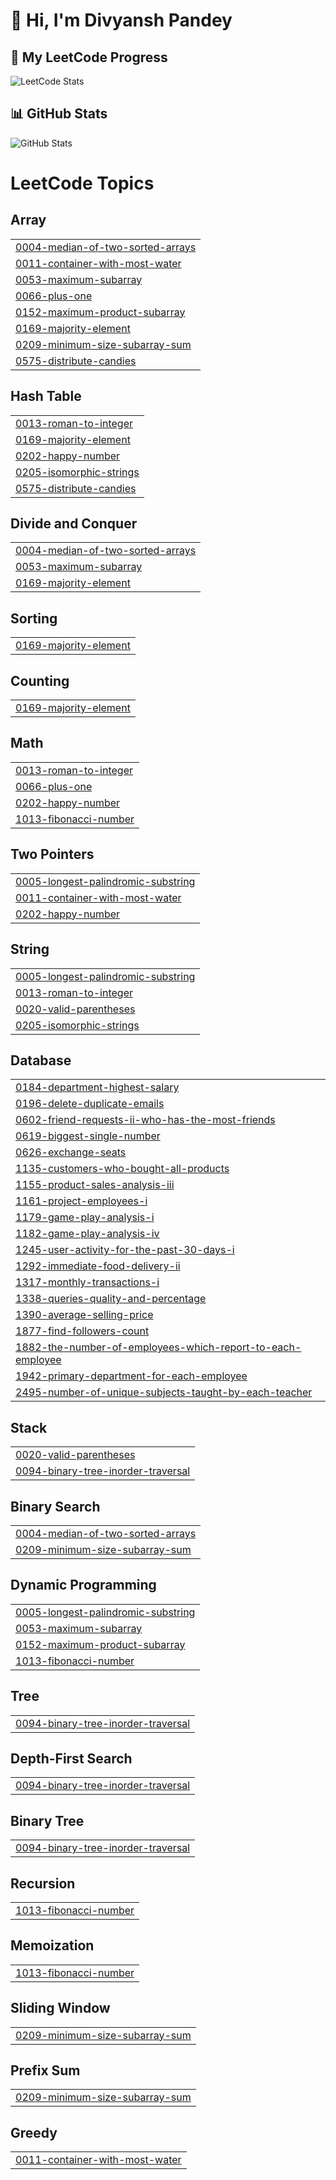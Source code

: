 # 👋 Hi, I'm Divyansh Pandey  

## 🚀 My LeetCode Progress  

![LeetCode Stats](https://leetcard.jacoblin.cool/geek_Divyansh?theme=dark&font=baloo&ext=contest)  

## 📊 GitHub Stats  
![GitHub Stats](https://github-readme-stats.vercel.app/api?username=Divyansh2-droid&show_icons=true&theme=radical)

<!---LeetCode Topics Start-->
# LeetCode Topics
## Array
|  |
| ------- |
| [0004-median-of-two-sorted-arrays](https://github.com/Divyansh2-droid/geek_Divyansh/tree/master/0004-median-of-two-sorted-arrays) |
| [0011-container-with-most-water](https://github.com/Divyansh2-droid/geek_Divyansh/tree/master/0011-container-with-most-water) |
| [0053-maximum-subarray](https://github.com/Divyansh2-droid/geek_Divyansh/tree/master/0053-maximum-subarray) |
| [0066-plus-one](https://github.com/Divyansh2-droid/geek_Divyansh/tree/master/0066-plus-one) |
| [0152-maximum-product-subarray](https://github.com/Divyansh2-droid/geek_Divyansh/tree/master/0152-maximum-product-subarray) |
| [0169-majority-element](https://github.com/Divyansh2-droid/geek_Divyansh/tree/master/0169-majority-element) |
| [0209-minimum-size-subarray-sum](https://github.com/Divyansh2-droid/geek_Divyansh/tree/master/0209-minimum-size-subarray-sum) |
| [0575-distribute-candies](https://github.com/Divyansh2-droid/geek_Divyansh/tree/master/0575-distribute-candies) |
## Hash Table
|  |
| ------- |
| [0013-roman-to-integer](https://github.com/Divyansh2-droid/geek_Divyansh/tree/master/0013-roman-to-integer) |
| [0169-majority-element](https://github.com/Divyansh2-droid/geek_Divyansh/tree/master/0169-majority-element) |
| [0202-happy-number](https://github.com/Divyansh2-droid/geek_Divyansh/tree/master/0202-happy-number) |
| [0205-isomorphic-strings](https://github.com/Divyansh2-droid/geek_Divyansh/tree/master/0205-isomorphic-strings) |
| [0575-distribute-candies](https://github.com/Divyansh2-droid/geek_Divyansh/tree/master/0575-distribute-candies) |
## Divide and Conquer
|  |
| ------- |
| [0004-median-of-two-sorted-arrays](https://github.com/Divyansh2-droid/geek_Divyansh/tree/master/0004-median-of-two-sorted-arrays) |
| [0053-maximum-subarray](https://github.com/Divyansh2-droid/geek_Divyansh/tree/master/0053-maximum-subarray) |
| [0169-majority-element](https://github.com/Divyansh2-droid/geek_Divyansh/tree/master/0169-majority-element) |
## Sorting
|  |
| ------- |
| [0169-majority-element](https://github.com/Divyansh2-droid/geek_Divyansh/tree/master/0169-majority-element) |
## Counting
|  |
| ------- |
| [0169-majority-element](https://github.com/Divyansh2-droid/geek_Divyansh/tree/master/0169-majority-element) |
## Math
|  |
| ------- |
| [0013-roman-to-integer](https://github.com/Divyansh2-droid/geek_Divyansh/tree/master/0013-roman-to-integer) |
| [0066-plus-one](https://github.com/Divyansh2-droid/geek_Divyansh/tree/master/0066-plus-one) |
| [0202-happy-number](https://github.com/Divyansh2-droid/geek_Divyansh/tree/master/0202-happy-number) |
| [1013-fibonacci-number](https://github.com/Divyansh2-droid/geek_Divyansh/tree/master/1013-fibonacci-number) |
## Two Pointers
|  |
| ------- |
| [0005-longest-palindromic-substring](https://github.com/Divyansh2-droid/geek_Divyansh/tree/master/0005-longest-palindromic-substring) |
| [0011-container-with-most-water](https://github.com/Divyansh2-droid/geek_Divyansh/tree/master/0011-container-with-most-water) |
| [0202-happy-number](https://github.com/Divyansh2-droid/geek_Divyansh/tree/master/0202-happy-number) |
## String
|  |
| ------- |
| [0005-longest-palindromic-substring](https://github.com/Divyansh2-droid/geek_Divyansh/tree/master/0005-longest-palindromic-substring) |
| [0013-roman-to-integer](https://github.com/Divyansh2-droid/geek_Divyansh/tree/master/0013-roman-to-integer) |
| [0020-valid-parentheses](https://github.com/Divyansh2-droid/geek_Divyansh/tree/master/0020-valid-parentheses) |
| [0205-isomorphic-strings](https://github.com/Divyansh2-droid/geek_Divyansh/tree/master/0205-isomorphic-strings) |
## Database
|  |
| ------- |
| [0184-department-highest-salary](https://github.com/Divyansh2-droid/geek_Divyansh/tree/master/0184-department-highest-salary) |
| [0196-delete-duplicate-emails](https://github.com/Divyansh2-droid/geek_Divyansh/tree/master/0196-delete-duplicate-emails) |
| [0602-friend-requests-ii-who-has-the-most-friends](https://github.com/Divyansh2-droid/geek_Divyansh/tree/master/0602-friend-requests-ii-who-has-the-most-friends) |
| [0619-biggest-single-number](https://github.com/Divyansh2-droid/geek_Divyansh/tree/master/0619-biggest-single-number) |
| [0626-exchange-seats](https://github.com/Divyansh2-droid/geek_Divyansh/tree/master/0626-exchange-seats) |
| [1135-customers-who-bought-all-products](https://github.com/Divyansh2-droid/geek_Divyansh/tree/master/1135-customers-who-bought-all-products) |
| [1155-product-sales-analysis-iii](https://github.com/Divyansh2-droid/geek_Divyansh/tree/master/1155-product-sales-analysis-iii) |
| [1161-project-employees-i](https://github.com/Divyansh2-droid/geek_Divyansh/tree/master/1161-project-employees-i) |
| [1179-game-play-analysis-i](https://github.com/Divyansh2-droid/geek_Divyansh/tree/master/1179-game-play-analysis-i) |
| [1182-game-play-analysis-iv](https://github.com/Divyansh2-droid/geek_Divyansh/tree/master/1182-game-play-analysis-iv) |
| [1245-user-activity-for-the-past-30-days-i](https://github.com/Divyansh2-droid/geek_Divyansh/tree/master/1245-user-activity-for-the-past-30-days-i) |
| [1292-immediate-food-delivery-ii](https://github.com/Divyansh2-droid/geek_Divyansh/tree/master/1292-immediate-food-delivery-ii) |
| [1317-monthly-transactions-i](https://github.com/Divyansh2-droid/geek_Divyansh/tree/master/1317-monthly-transactions-i) |
| [1338-queries-quality-and-percentage](https://github.com/Divyansh2-droid/geek_Divyansh/tree/master/1338-queries-quality-and-percentage) |
| [1390-average-selling-price](https://github.com/Divyansh2-droid/geek_Divyansh/tree/master/1390-average-selling-price) |
| [1877-find-followers-count](https://github.com/Divyansh2-droid/geek_Divyansh/tree/master/1877-find-followers-count) |
| [1882-the-number-of-employees-which-report-to-each-employee](https://github.com/Divyansh2-droid/geek_Divyansh/tree/master/1882-the-number-of-employees-which-report-to-each-employee) |
| [1942-primary-department-for-each-employee](https://github.com/Divyansh2-droid/geek_Divyansh/tree/master/1942-primary-department-for-each-employee) |
| [2495-number-of-unique-subjects-taught-by-each-teacher](https://github.com/Divyansh2-droid/geek_Divyansh/tree/master/2495-number-of-unique-subjects-taught-by-each-teacher) |
## Stack
|  |
| ------- |
| [0020-valid-parentheses](https://github.com/Divyansh2-droid/geek_Divyansh/tree/master/0020-valid-parentheses) |
| [0094-binary-tree-inorder-traversal](https://github.com/Divyansh2-droid/geek_Divyansh/tree/master/0094-binary-tree-inorder-traversal) |
## Binary Search
|  |
| ------- |
| [0004-median-of-two-sorted-arrays](https://github.com/Divyansh2-droid/geek_Divyansh/tree/master/0004-median-of-two-sorted-arrays) |
| [0209-minimum-size-subarray-sum](https://github.com/Divyansh2-droid/geek_Divyansh/tree/master/0209-minimum-size-subarray-sum) |
## Dynamic Programming
|  |
| ------- |
| [0005-longest-palindromic-substring](https://github.com/Divyansh2-droid/geek_Divyansh/tree/master/0005-longest-palindromic-substring) |
| [0053-maximum-subarray](https://github.com/Divyansh2-droid/geek_Divyansh/tree/master/0053-maximum-subarray) |
| [0152-maximum-product-subarray](https://github.com/Divyansh2-droid/geek_Divyansh/tree/master/0152-maximum-product-subarray) |
| [1013-fibonacci-number](https://github.com/Divyansh2-droid/geek_Divyansh/tree/master/1013-fibonacci-number) |
## Tree
|  |
| ------- |
| [0094-binary-tree-inorder-traversal](https://github.com/Divyansh2-droid/geek_Divyansh/tree/master/0094-binary-tree-inorder-traversal) |
## Depth-First Search
|  |
| ------- |
| [0094-binary-tree-inorder-traversal](https://github.com/Divyansh2-droid/geek_Divyansh/tree/master/0094-binary-tree-inorder-traversal) |
## Binary Tree
|  |
| ------- |
| [0094-binary-tree-inorder-traversal](https://github.com/Divyansh2-droid/geek_Divyansh/tree/master/0094-binary-tree-inorder-traversal) |
## Recursion
|  |
| ------- |
| [1013-fibonacci-number](https://github.com/Divyansh2-droid/geek_Divyansh/tree/master/1013-fibonacci-number) |
## Memoization
|  |
| ------- |
| [1013-fibonacci-number](https://github.com/Divyansh2-droid/geek_Divyansh/tree/master/1013-fibonacci-number) |
## Sliding Window
|  |
| ------- |
| [0209-minimum-size-subarray-sum](https://github.com/Divyansh2-droid/geek_Divyansh/tree/master/0209-minimum-size-subarray-sum) |
## Prefix Sum
|  |
| ------- |
| [0209-minimum-size-subarray-sum](https://github.com/Divyansh2-droid/geek_Divyansh/tree/master/0209-minimum-size-subarray-sum) |
## Greedy
|  |
| ------- |
| [0011-container-with-most-water](https://github.com/Divyansh2-droid/geek_Divyansh/tree/master/0011-container-with-most-water) |
<!---LeetCode Topics End-->